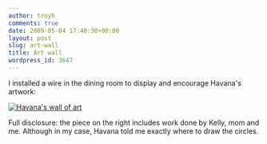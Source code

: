 ```yaml
---
author: troyh
comments: true
date: 2009-05-04 17:40:30+00:00
layout: post
slug: art-wall
title: Art wall
wordpress_id: 3647
---
```


I installed a wire in the dining room to display and encourage Havana's artwork:

[![Havana's wall of art](http://farm4.static.flickr.com/3333/3500928029_9181a60f99.jpg)](http://www.flickr.com/photos/troyh/3500928029/)

Full disclosure: the piece on the right includes work done by Kelly, mom and me. Although in my case, Havana told me exactly where to draw the circles.
